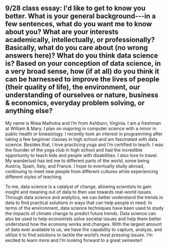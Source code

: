 ## 9/28 class essay: I'd like to get to know you better. What is your general background---in a few sentences, what do you want me to know about you? What are your interests academically, intellectually, or professionally? Basically, what do you care about (no wrong answers here)? What do you think data science is? Based on your conception of data science, in a very broad sense, how (if at all) do you think it can be harnessed to improve the lives of people (their quality of life), the environment, our understanding of ourselves or nature, business & economics, everyday problem solving, or anything else?

My name is Rhea Malhotra and I’m from Ashburn, Virginia. I am a freshman at William & Mary. I plan on majoring in computer science with a minor in public health or kinesiology. I recently took an interest in programming after taking a few beginner classes in high school and am fascinated with data science. Besides that, I love practicing yoga and I’m certified to teach. I was the founder of the yoga club in high school and had the incredible opportunity to teach kids and people with disabilities. I also love to travel. My wanderlust has led me to different parts of the world, some being Austria, Spain, Italy, and France. I hope to eventually study abroad, continuing to meet new people from different cultures while experiencing different styles of teaching. 

To me, data science is a catalyst of change, allowing scientists to gain insight and meaning out of data to then use towards real-world issues. Through data science and analytics, we can better understand the trends in data to find practical solutions in ways that can help people in need. In terms of the environment, data science techniques have been used to study the impacts of climate change to predict future trends. Data science can also be used to help economists solve societal issues and help them better understand how the economy works and changes. With the largest amount of data ever available to us, we have the capability to capture, analyze, and utilize it to find solutions to tackle the world’s most pressing issues.
I’m excited to learn more and I’m looking forward to a great semester!
